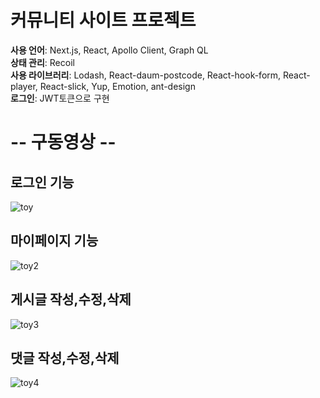 # 커뮤니티 사이트 프로젝트    
<strong>사용 언어</strong>: Next.js, React, Apollo Client, Graph QL  
<strong>상태 관리</strong>: Recoil  
<strong>사용 라이브러리</strong>: Lodash, React-daum-postcode, React-hook-form, React-player, React-slick, Yup, Emotion, ant-design <br />
<strong>로그인</strong>: JWT토큰으로 구현

# -- 구동영상 --  

## 로그인 기능  
![toy](https://github.com/HyeonsangKim/UsedMarket-ToyProject/assets/62788445/5b932eca-c6f4-4677-a223-cdfdd9266004)    
        
        
## 마이페이지 기능
![toy2](https://github.com/HyeonsangKim/UsedMarket-ToyProject/assets/62788445/630d043d-c5a7-4f9a-b394-20b3e8a2e1a5)    


## 게시글 작성,수정,삭제  
![toy3](https://github.com/HyeonsangKim/UsedMarket-ToyProject/assets/62788445/500ccbce-c43e-44ea-af2a-fed873657249)  


## 댓글 작성,수정,삭제  
![toy4](https://github.com/HyeonsangKim/UsedMarket-ToyProject/assets/62788445/112d96bf-a684-40b9-9b41-2bfb93190ebb)  

